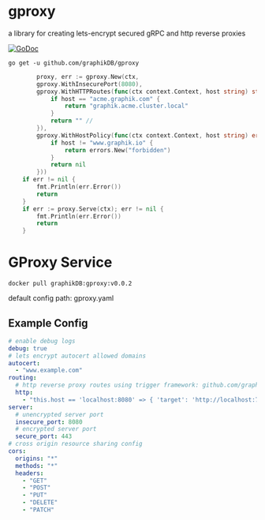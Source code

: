 # gproxy

a library for creating lets-encrypt secured gRPC and http reverse proxies 

[![GoDoc](https://godoc.org/github.com/graphikDB/gproxy?status.svg)](https://godoc.org/github.com/graphikDB/gproxy)

    
    go get -u github.com/graphikDB/gproxy
    
    
    
```go
        proxy, err := gproxy.New(ctx,
		gproxy.WithInsecurePort(8080),
		gproxy.WithHTTPRoutes(func(ctx context.Context, host string) string {
			if host == "acme.graphik.com" {
				return "graphik.acme.cluster.local"
			}
			return "" //
		}),
		gproxy.WithHostPolicy(func(ctx context.Context, host string) error {
			if host != "www.graphik.io" {
                return errors.New("forbidden")
            }       
            return nil
		}))
	if err != nil {
		fmt.Println(err.Error())
		return
	}
	if err := proxy.Serve(ctx); err != nil {
		fmt.Println(err.Error())
		return
	}
```

# GProxy Service

    docker pull graphikDB:gproxy:v0.0.2
    
default config path: gproxy.yaml

## Example Config

```yaml
# enable debug logs
debug: true
# lets encrypt autocert allowed domains
autocert:
  - "www.example.com"
routing:
  # http reverse proxy routes using trigger framework: github.com/graphikDB/trigger
  http:
    - "this.host == 'localhost:8080' => { 'target': 'http://localhost:7821' }"
server:
  # unencrypted server port
  insecure_port: 8080
  # encrypted server port
  secure_port: 443
# cross origin resource sharing config
cors:
  origins: "*"
  methods: "*"
  headers:
    - "GET"
    - "POST"
    - "PUT"
    - "DELETE"
    - "PATCH"
```